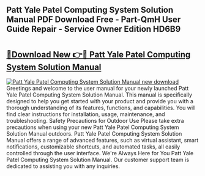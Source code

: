 ## Patt Yale Patel Computing System Solution Manual PDF Download Free - Part-QmH User Guide Repair - Service Owner Edition HD6B9

# <h2><a href="http://bc47699.oget.top/?id=Patt+Yale+Patel+Computing+System+Solution+Manual">🔗Download New 👉🔴 Patt Yale Patel Computing System Solution Manual</a></h2>

[![Patt Yale Patel Computing System Solution Manual new download](https://i.imgur.com/5g1atiW.png)](http://bc47699.oget.top/?id=Patt+Yale+Patel+Computing+System+Solution+Manual)
Greetings and welcome to the user manual for your newly launched Patt Yale Patel Computing System Solution Manual. This manual is specifically designed to help you get started with your product and provide you with a thorough understanding of its features, functions, and capabilities. You will find clear instructions for installation, usage, maintenance, and troubleshooting. Safety Precautions for Outdoor Use Please take extra precautions when using your new Patt Yale Patel Computing System Solution Manual outdoors. Patt Yale Patel Computing System Solution Manual offers a range of advanced features, such as virtual assistant, smart notifications, customizable shortcuts, and automated tasks, all easily controlled through the user interface. We're Always Here for You Patt Yale Patel Computing System Solution Manual. Our customer support team is dedicated to assisting you with any inquiries.
